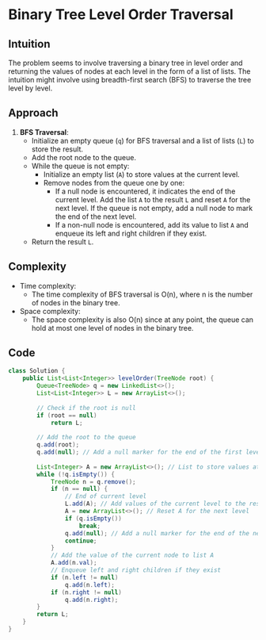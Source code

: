 # Binary Tree Level Order Traversal

## Intuition
The problem seems to involve traversing a binary tree in level order and returning the values of nodes at each level in the form of a list of lists. The intuition might involve using breadth-first search (BFS) to traverse the tree level by level.

## Approach
1. **BFS Traversal**:
   - Initialize an empty queue (`q`) for BFS traversal and a list of lists (`L`) to store the result.
   - Add the root node to the queue.
   - While the queue is not empty:
     - Initialize an empty list (`A`) to store values at the current level.
     - Remove nodes from the queue one by one:
       - If a null node is encountered, it indicates the end of the current level. Add the list `A` to the result `L` and reset `A` for the next level. If the queue is not empty, add a null node to mark the end of the next level.
       - If a non-null node is encountered, add its value to list `A` and enqueue its left and right children if they exist.
   - Return the result `L`.

## Complexity
- Time complexity:
  - The time complexity of BFS traversal is O(n), where n is the number of nodes in the binary tree.
- Space complexity:
  - The space complexity is also O(n) since at any point, the queue can hold at most one level of nodes in the binary tree.

## Code
```java
class Solution {
    public List<List<Integer>> levelOrder(TreeNode root) {
        Queue<TreeNode> q = new LinkedList<>();
        List<List<Integer>> L = new ArrayList<>();
        
        // Check if the root is null
        if (root == null)
            return L;
        
        // Add the root to the queue
        q.add(root);
        q.add(null); // Add a null marker for the end of the first level
        
        List<Integer> A = new ArrayList<>(); // List to store values at each level
        while (!q.isEmpty()) {
            TreeNode n = q.remove();
            if (n == null) {
                // End of current level
                L.add(A); // Add values of the current level to the result list
                A = new ArrayList<>(); // Reset A for the next level
                if (q.isEmpty())
                    break;
                q.add(null); // Add a null marker for the end of the next level
                continue;
            }
            // Add the value of the current node to list A
            A.add(n.val);
            // Enqueue left and right children if they exist
            if (n.left != null)
                q.add(n.left);
            if (n.right != null)
                q.add(n.right);
        }
        return L;
    }
}
